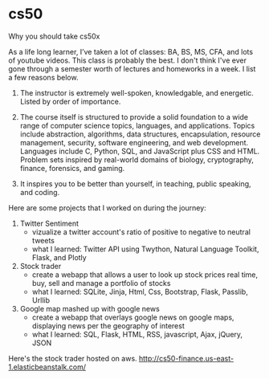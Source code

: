 # cs50
Why you should take cs50x

As a life long learner, I’ve taken a lot of classes: BA, BS, MS, CFA, and lots of youtube videos. This class is probably the best. I don't think I've ever gone through a semester worth of lectures and homeworks in a week. I list a few reasons below. 

1. The instructor is extremely well-spoken, knowledgable, and energetic. Listed by order of importance.

2. The course itself is structured to provide a solid foundation to a wide range of computer science topics, languages, and applications. Topics include abstraction, algorithms, data structures, encapsulation, resource management, security, software engineering, and web development. Languages include C, Python, SQL, and JavaScript plus CSS and HTML. Problem sets inspired by real-world domains of biology, cryptography, finance, forensics, and gaming.

3. It inspires you to be better than yourself, in teaching, public speaking, and coding.  

Here are some projects that I worked on during the journey:
1. Twitter Sentiment
	- vizualize a twitter account's ratio of positive to negative to neutral tweets
	- what I learned: Twitter API using Twython, Natural Language Toolkit, Flask, and Plotly
2. Stock trader
	- create a webapp that allows a user to look up stock prices real time, buy, sell and manage a portfolio of stocks
	- what I learned: SQLite, Jinja, Html, Css, Bootstrap, Flask, Passlib, Urllib
3. Google map mashed up with google news
	- create a webapp that overlays google news on google maps, displaying news per the geography of interest
	- what I learned: SQL, Flask, HTML, RSS, javascript, Ajax, jQuery, JSON

Here's the stock trader hosted on aws.
http://cs50-finance.us-east-1.elasticbeanstalk.com/
